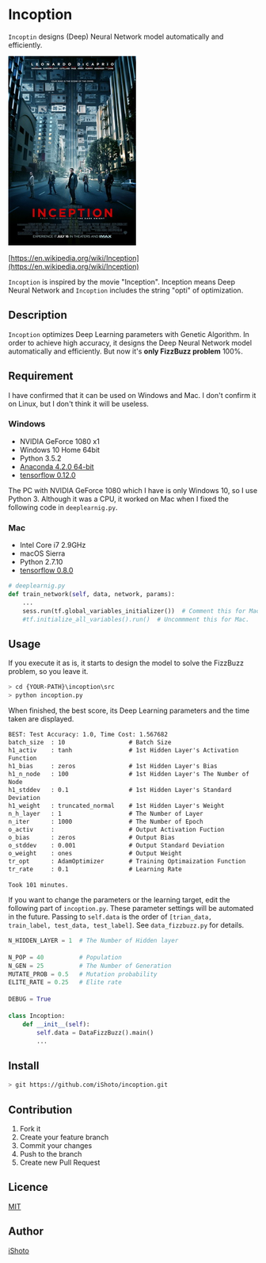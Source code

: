 Incoption
====

`Incoptin` designs (Deep) Neural Network model automatically and efficiently.

![pic](inception.jpg)

[https://en.wikipedia.org/wiki/Inception](https://en.wikipedia.org/wiki/Inception)

`Incoption` is inspired by the movie "Inception".
Inception means Deep Neural Network and `Incoption` includes the string "opti" of optimization.


## Description
`Incoption` optimizes Deep Learning parameters with Genetic Algorithm.
In order to achieve high accuracy, it designs the Deep Neural Network model automatically and efficiently.
But now it's **only FizzBuzz problem** 100%.


## Requirement
I have confirmed that it can be used on Windows and Mac.
I don't confirm it on Linux, but I don't think it will be useless.

### Windows
- NVIDIA GeForce 1080 x1
- Windows 10 Home 64bit
- Python 3.5.2
- [Anaconda 4.2.0 64-bit](https://www.continuum.io/downloads)
- [tensorflow 0.12.0](https://www.tensorflow.org/get_started/os_setup)

The PC with NVIDIA GeForce 1080 which I have is only Windows 10, so I use Python 3.
Although it was a CPU, it worked on Mac when I fixed the following code in `deeplearnig.py`.

### Mac
- Intel Core i7 2.9GHz
- macOS Sierra
- Python 2.7.10
- [tensorflow 0.8.0](https://www.tensorflow.org/get_started/os_setup)

```python
# deeplearnig.py
def train_network(self, data, network, params):
    ...
    sess.run(tf.global_variables_initializer())  # Comment this for Mac
    #tf.initialize_all_variables().run()  # Uncommment this for Mac.
```


## Usage
If you execute it as is, it starts to design the model to solve the FizzBuzz problem, so you leave it.

```sh
> cd {YOUR-PATH}\incoption\src
> python incoption.py
```

When finished, the best score, its Deep Learning parameters and the time taken are displayed.

```
BEST: Test Accuracy: 1.0, Time Cost: 1.567682
batch_size  : 10                  # Batch Size
h1_activ    : tanh                # 1st Hidden Layer's Activation Function
h1_bias     : zeros               # 1st Hidden Layer's Bias
h1_n_node   : 100                 # 1st Hidden Layer's The Number of Node
h1_stddev   : 0.1                 # 1st Hidden Layer's Standard Deviation
h1_weight   : truncated_normal    # 1st Hidden Layer's Weight
n_h_layer   : 1                   # The Number of Layer
n_iter      : 1000                # The Number of Epoch
o_activ     :                     # Output Activation Fuction
o_bias      : zeros               # Output Bias
o_stddev    : 0.001               # Output Standard Deviation
o_weight    : ones                # Output Weight
tr_opt      : AdamOptimizer       # Training Optimaization Function
tr_rate     : 0.1                 # Learning Rate

Took 101 minutes.
```

If you want to change the parameters or the learning target, edit the following part of `incoption.py`.
These parameter settings will be automated in the future.
Passing to `self.data` is the order of `[trian_data, train_label, test_data, test_label]`.
See `data_fizzbuzz.py` for details.

```python
N_HIDDEN_LAYER = 1  # The Number of Hidden layer

N_POP = 40          # Population
N_GEN = 25          # The Number of Generation
MUTATE_PROB = 0.5   # Mutation probability
ELITE_RATE = 0.25   # Elite rate

DEBUG = True

class Incoption:
    def __init__(self):
        self.data = DataFizzBuzz().main()
        ...
```


## Install
```sh
> git https://github.com/iShoto/incoption.git
```


## Contribution
1. Fork it
2. Create your feature branch
3. Commit your changes
4. Push to the branch
5. Create new Pull Request


## Licence
[MIT](https://github.com/iShoto/incoption/blob/master/LICENSE)


## Author
[iShoto](https://github.com/iShoto)
